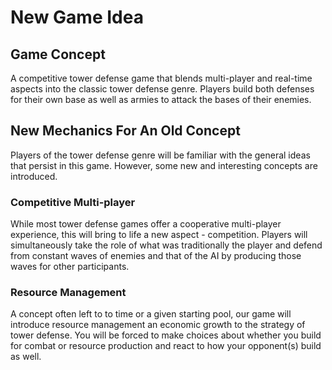 # New Game Idea
## Game Concept
A competitive tower defense game that blends multi-player and real-time aspects into the classic tower defense genre.
 Players build both defenses for their own base as well as armies to attack the bases of their enemies.
 
## New Mechanics For An Old Concept
Players of the tower defense genre will be familiar with the general ideas that persist in this game. However, some new
and interesting concepts are introduced.

### Competitive Multi-player
While most tower defense games offer a cooperative multi-player experience, this will bring to life a new aspect - 
competition. Players will simultaneously take the role of what was traditionally the player and defend from constant
waves of enemies and that of the AI by producing those waves for other participants.

### Resource Management
A concept often left to to time or a given starting pool, our game will introduce resource management an economic growth
to the strategy of tower defense. You will be forced to make choices about whether you build for combat or resource
production and react to how your opponent(s) build as well.